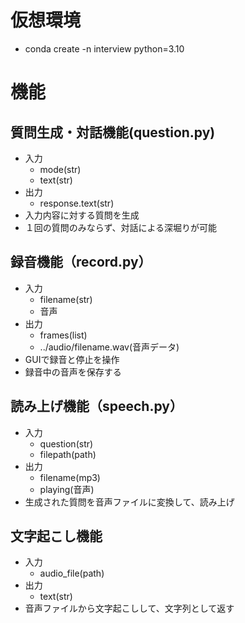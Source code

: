 # 仮想環境
- conda create -n interview python=3.10

# 機能
## 質問生成・対話機能(question.py)
- 入力
  - mode(str)
  - text(str)
- 出力
  - response.text(str)
- 入力内容に対する質問を生成
- １回の質問のみならず、対話による深堀りが可能
## 録音機能（record.py）
- 入力
  - filename(str)
  - 音声
- 出力
  - frames(list)
  - ../audio/filename.wav(音声データ)
- GUIで録音と停止を操作
- 録音中の音声を保存する
## 読み上げ機能（speech.py）
- 入力
  - question(str)
  - filepath(path)
- 出力
  - filename(mp3)
  - playing(音声)
- 生成された質問を音声ファイルに変換して、読み上げ
## 文字起こし機能
- 入力
  - audio_file(path)
- 出力
  - text(str)
- 音声ファイルから文字起こしして、文字列として返す